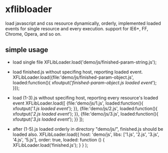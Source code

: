 xflibloader
===========

load javascript and css resource dynamically, orderly, implemented loaded events for single resource and every execution. support for IE6+, FF, Chrome, Opera, and so on.

simple usage
------------

- 	load single file
	XFLibLoader.load('demo/js/finished-param-string.js');

-	load finished.js without specifing host, reporting loaded event.
    XFLibLoader.load({file:'demo/js/finished-param-object.js', loaded:function(){
        xfoutput('<i>finished-param-object.js loaded event</i>');
    }});

-	load (1-3).js without specifing host, reporting every resource's loaded event
    XFLibLoader.load([
        {file:'demo/js/1.js', loaded:function(){
            xfoutput('<i>1.js loaded event</i>');
        }},
        {file:'demo/js/2.js', loaded:function(){
            xfoutput('<i>2.js loaded event</i>');
        }},
        {file:'demo/js/3.js', loaded:function(){
            xfoutput('<i>3.js loaded event</i>');
        }}
    ]);

-	after (1-5).js loaded orderly in directory "demo/js/", finished.js should be loaded also.
    XFLibLoader.load({
                host: 'demo/js',
                libs: ['1.js', '2.js', '3.js', '4.js', '5.js'],
                order: true,
                loaded: function () {
                    XFLibLoader.load('finished.js');
                }
            }
    );